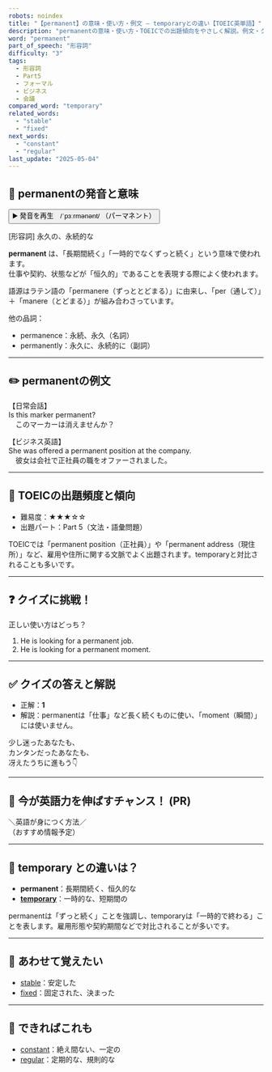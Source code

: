 ```yaml
---
robots: noindex
title: "【permanent】の意味・使い方・例文 ― temporaryとの違い【TOEIC英単語】"
description: "permanentの意味・使い方・TOEICでの出題傾向をやさしく解説。例文・クイズ付きでtemporaryとの違いもわかりやすく学べます。"
word: "permanent"
part_of_speech: "形容詞"
difficulty: "3"
tags:
  - 形容詞
  - Part5
  - フォーマル
  - ビジネス
  - 会議
compared_word: "temporary"
related_words:
  - "stable"
  - "fixed"
next_words:
  - "constant"
  - "regular"
last_update: "2025-05-04"
---
```


## 🔰 permanentの発音と意味

<button class="play-audio" onclick="playTTS('permanent')">
  <span class="play-audio-main">
    ▶️ 発音を再生　/ˈpɜːrmənənt/
  </span>
  <span class="play-audio-sub">
    （パーマネント）
  </span>
</button>

[形容詞] 永久の、永続的な

**permanent** は、「長期間続く」「一時的でなくずっと続く」という意味で使われます。  
仕事や契約、状態などが「恒久的」であることを表現する際によく使われます。

語源はラテン語の「permanere（ずっととどまる）」に由来し、「per（通して）」＋「manere（とどまる）」が組み合わさっています。

他の品詞：  
- permanence：永続、永久（名詞）
- permanently：永久に、永続的に（副詞）

---

## ✏️ permanentの例文

【日常会話】  
Is this marker permanent?  
　このマーカーは消えませんか？

【ビジネス英語】  
She was offered a permanent position at the company.  
　彼女は会社で正社員の職をオファーされました。

---

## 🎯 TOEICの出題頻度と傾向

- 難易度：★★★☆☆
- 出題パート：Part 5（文法・語彙問題）

TOEICでは「permanent position（正社員）」や「permanent address（現住所）」など、雇用や住所に関する文脈でよく出題されます。temporaryと対比されることも多いです。

---

## ❓ クイズに挑戦！

正しい使い方はどっち？

1. He is looking for a permanent job.  
2. He is looking for a permanent moment.

---

## ✅ クイズの答えと解説

- 正解：**1**
- 解説：permanentは「仕事」など長く続くものに使い、「moment（瞬間）」には使いません。

少し迷ったあなたも、  
カンタンだったあなたも、  
冴えたうちに進もう👇️

---

## 🚀 今が英語力を伸ばすチャンス！ (PR)

<div class="info-center">
＼英語が身につく方法／<br>  
（おすすめ情報予定）
</div>

---

## 🤔  temporary との違いは？

- **permanent**：長期間続く、恒久的な
- **[temporary](/word/temporary/)**：一時的な、短期間の

permanentは「ずっと続く」ことを強調し、temporaryは「一時的で終わる」ことを表します。雇用形態や契約期間などで対比されることが多いです。

---

## 🧩 あわせて覚えたい

- [stable](/word/stable/)：安定した
- [fixed](/word/fixed/)：固定された、決まった

---

## 📖 できればこれも

- [constant](/word/constant/)：絶え間ない、一定の
- [regular](/word/regular/)：定期的な、規則的な

<!-- cvid: aid48_bid00 -->

